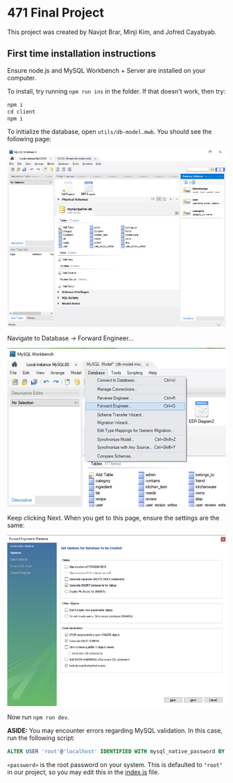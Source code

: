 # 471 Final Project

This project was created by Navjot Brar, Minji Kim, and Jofred Cayabyab.

## First time installation instructions

Ensure node.js and MySQL Workbench + Server are installed on your computer.

To install, try running `npm run ins` in the folder. If that doesn't work, then try:

```
npm i
cd client
npm i
```

To initialize the database, open `utils/db-model.mwb`. You should see the following page:

![](docs/images/init1.png)

Navigate to Database -> Forward Engineer...

![](docs/images/init2.png)

Keep clicking Next. When you get to this page, ensure the settings are the same:

![](docs/images/init3.png)

Now run `npm run dev`.

**ASIDE:** You may encounter errors regarding MySQL validation. In this case, run the following script:

```sql
ALTER USER 'root'@'localhost' IDENTIFIED WITH mysql_native_password BY '<password>'
```

`<password>` is the root password on your system. This is defaulted to `"root"` in our project, so you may edit this in the [index.js](./index.js) file.